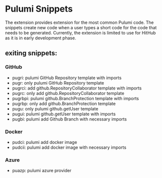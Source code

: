 # Pulumi Snippets

The extension provides extension for the most common Pulumi code. The snippets create new code when a user types a short code for the code that needs to be generated. Currently, the extension is limited to use for HitHub as it is in early development phase. 

## exiting snippets: 

### GitHub
- pugri: pulumi GitHub Repository template with imports
- pugr: only pulumi GitHub Repository template
- pugrci: add github.RepositoryCollaborator template with imports
- pugrc: only add github.RepositoryCollaborator template
- pugrbpi: pulumi github.BranchProtection template with imports
- pugrbp: only add github.BranchProtection template
- pugu: only pulumi github.getUser template
- pugui:  pulumi github.getUser template with imports
- pugbi: pulumi add Github Branch with necessary imports

### Docker
- pudci: pulumi add docker image
- pudcii: pulumi add docker image with necessary imports

### Azure
- puazp: pulumi azure provider
